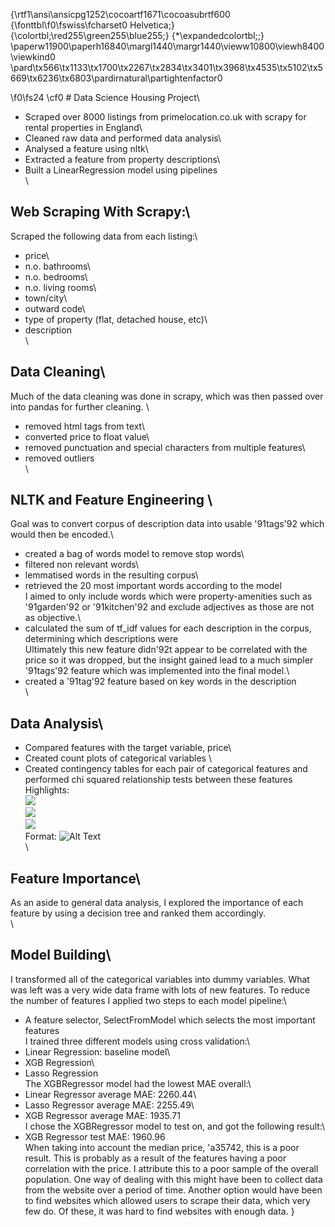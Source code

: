 {\rtf1\ansi\ansicpg1252\cocoartf1671\cocoasubrtf600
{\fonttbl\f0\fswiss\fcharset0 Helvetica;}
{\colortbl;\red255\green255\blue255;}
{\*\expandedcolortbl;;}
\paperw11900\paperh16840\margl1440\margr1440\vieww10800\viewh8400\viewkind0
\pard\tx566\tx1133\tx1700\tx2267\tx2834\tx3401\tx3968\tx4535\tx5102\tx5669\tx6236\tx6803\pardirnatural\partightenfactor0

\f0\fs24 \cf0 # Data Science Housing Project\
* Scraped over 8000 listings from primelocation.co.uk with scrapy for rental properties in England\
* Cleaned raw data and performed data analysis\
* Analysed a feature using nltk\
* Extracted a feature from property descriptions\
* Built a LinearRegression model using pipelines\
\
## Web Scraping With Scrapy:\
Scraped the following data from each listing:\
* price\
* n.o. bathrooms\
* n.o. bedrooms\
* n.o. living rooms\
* town/city\
* outward code\
* type of property (flat, detached house, etc)\
* description\
\
## Data Cleaning\
Much of the data cleaning was done in scrapy, which was then passed over into pandas for further cleaning. \
* removed html tags from text\
* converted price to float value\
* removed punctuation and special characters from multiple features\
* removed outliers\
\
## NLTK and Feature Engineering \
Goal was to convert corpus of description data into usable \'91tags\'92 which would then be encoded.\
* created a bag of words model to remove stop words\
* filtered non relevant words\
* lemmatised words in the resulting corpus\
* retrieved the 20 most important words according to the model \
I aimed to only include words which were property-amenities such as \'91garden\'92 or \'91kitchen\'92 and exclude adjectives as those are not as objective.\
* calculated the sum of tf_idf values for each description in the corpus, determining which descriptions were \
Ultimately this new feature didn\'92t appear to be correlated with the price so  it was dropped, but the insight gained lead to a much simpler \'91tags\'92 feature which was implemented into the final model.\
* created a \'91tag\'92 feature based on key words in the description\
\
## Data Analysis\
* Compared features with the target variable, price\
* Created count plots of categorical variables \
* Created contingency tables for each pair of categorical features and performed chi squared relationship tests between these features\
Highlights:\
![](/Desktop/DS/house_price_proj/property_price_dist.png)\
![](/Desktop/DS/house_price_proj/property_tags_vs_price.png)\
![](/Desktop/DS/house_price_proj/property_type_dist.png)\
Format: ![Alt Text](url)\
\
## Feature Importance\
As an aside to general data analysis, I explored the importance of each feature by using a decision tree and ranked them accordingly.\
\
## Model Building\
I transformed all of the categorical variables into dummy variables. What was left was a very wide data frame with lots of new features. To reduce the number of features I applied two steps to each model pipeline:\
* A feature selector, SelectFromModel which selects the most important features\
I trained three different models using cross validation:\
* Linear Regression: baseline model\
* XGB Regression\
* Lasso Regression\
The XGBRegressor model had the lowest MAE overall:\
* Linear Regressor average MAE: 2260.44\
* Lasso Regressor average MAE: 2255.49\
* XGB Regressor average MAE: 1935.71\
I chose the XGBRegressor model to test on, and got the following result:\
* XGB Regressor test MAE: 1960.96\
When taking into account the median price, \'a35742, this is a poor result. This is probably as a result of the features having a poor correlation with the price. I attribute this to a poor sample of the overall population. One way of dealing with this might have been to collect data from the website over a period of time. Another option would have been to find websites which allowed users to scrape their data, which very few do. Of these, it was hard to find websites with enough data. }